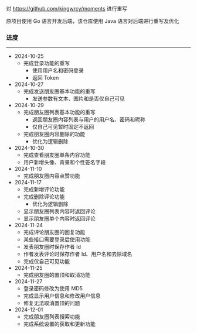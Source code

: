 对 https://github.com/kingwrcy/moments 进行重写

原项目使用 Go 语言开发后端，该仓库使用 Java 语言对后端进行重写及优化

### 进度

---

* 2024-10-25
  * 完成登录功能的重写
    * 使用用户名和密码登录
    * 返回 Token
* 2024-10-27
  * 完成发送朋友圈基本功能的重写
    * 发送参数有文本、图片和是否仅自己可见
* 2024-10-29
  * 完成朋友圈列表基本功能的重写
    * 返回朋友圈内容列表与用户的用户名、密码和昵称
    * 仅自己可见暂时固定不返回
  * 完成朋友圈内容删除的功能
    * 优化为逻辑删除
* 2024-10-30
  * 完成查看朋友圈单条内容功能
  * 用户新增头像、背景和个性签名字段
* 2024-11-10
  * 完成朋友圈内容点赞功能
* 2024-11-17
  * 完成新增评论功能
  * 完成删除评论功能
    * 优化为逻辑删除
  * 显示朋友圈列表内容时返回评论
  * 显示朋友圈单个内容时返回评论
* 2024-11-24
  * 完成评论朋友圈的回复功能
  * 某些接口需要登录后使用功能
  * 发表朋友圈时保存作者 Id
  * 作者发表评论时保存作者 Id、用户名和去除域名
  * 完成仅自己可见功能
* 2024-11-25
  * 完成朋友圈的置顶和取消功能
* 2024-11-27
  * 登录密码修改为使用 MD5
  * 完成显示用户信息和修改用户信息
  * 修复无法取消置顶的问题
* 2024-12-01
  * 完成朋友圈列表搜索功能
  * 完成系统设置的获取和更新功能